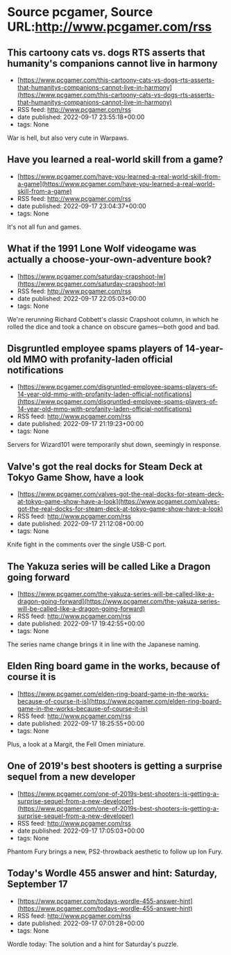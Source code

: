 # Source pcgamer, Source URL:http://www.pcgamer.com/rss

## This cartoony cats vs. dogs RTS asserts that humanity's companions cannot live in harmony
 - [https://www.pcgamer.com/this-cartoony-cats-vs-dogs-rts-asserts-that-humanitys-companions-cannot-live-in-harmony](https://www.pcgamer.com/this-cartoony-cats-vs-dogs-rts-asserts-that-humanitys-companions-cannot-live-in-harmony)
 - RSS feed: http://www.pcgamer.com/rss
 - date published: 2022-09-17 23:55:18+00:00
 - tags: None

War is hell, but also very cute in Warpaws.

## Have you learned a real-world skill from a game?
 - [https://www.pcgamer.com/have-you-learned-a-real-world-skill-from-a-game](https://www.pcgamer.com/have-you-learned-a-real-world-skill-from-a-game)
 - RSS feed: http://www.pcgamer.com/rss
 - date published: 2022-09-17 23:04:37+00:00
 - tags: None

It's not all fun and games.

## What if the 1991 Lone Wolf videogame was actually a choose-your-own-adventure book?
 - [https://www.pcgamer.com/saturday-crapshoot-lw](https://www.pcgamer.com/saturday-crapshoot-lw)
 - RSS feed: http://www.pcgamer.com/rss
 - date published: 2022-09-17 22:05:03+00:00
 - tags: None

We're rerunning Richard Cobbett's classic Crapshoot column, in which he rolled the dice and took a chance on obscure games—both good and bad.

## Disgruntled employee spams players of 14-year-old MMO with profanity-laden official notifications
 - [https://www.pcgamer.com/disgruntled-employee-spams-players-of-14-year-old-mmo-with-profanity-laden-official-notifications](https://www.pcgamer.com/disgruntled-employee-spams-players-of-14-year-old-mmo-with-profanity-laden-official-notifications)
 - RSS feed: http://www.pcgamer.com/rss
 - date published: 2022-09-17 21:19:23+00:00
 - tags: None

Servers for Wizard101 were temporarily shut down, seemingly in response.

## Valve's got the real docks for Steam Deck at Tokyo Game Show, have a look
 - [https://www.pcgamer.com/valves-got-the-real-docks-for-steam-deck-at-tokyo-game-show-have-a-look](https://www.pcgamer.com/valves-got-the-real-docks-for-steam-deck-at-tokyo-game-show-have-a-look)
 - RSS feed: http://www.pcgamer.com/rss
 - date published: 2022-09-17 21:12:08+00:00
 - tags: None

Knife fight in the comments over the single USB-C port.

## The Yakuza series will be called Like a Dragon going forward
 - [https://www.pcgamer.com/the-yakuza-series-will-be-called-like-a-dragon-going-forward](https://www.pcgamer.com/the-yakuza-series-will-be-called-like-a-dragon-going-forward)
 - RSS feed: http://www.pcgamer.com/rss
 - date published: 2022-09-17 19:42:55+00:00
 - tags: None

The series name change brings it in line with the Japanese naming.

## Elden Ring board game in the works, because of course it is
 - [https://www.pcgamer.com/elden-ring-board-game-in-the-works-because-of-course-it-is](https://www.pcgamer.com/elden-ring-board-game-in-the-works-because-of-course-it-is)
 - RSS feed: http://www.pcgamer.com/rss
 - date published: 2022-09-17 18:25:55+00:00
 - tags: None

Plus, a look at a Margit, the Fell Omen miniature.

## One of 2019's best shooters is getting a surprise sequel from a new developer
 - [https://www.pcgamer.com/one-of-2019s-best-shooters-is-getting-a-surprise-sequel-from-a-new-developer](https://www.pcgamer.com/one-of-2019s-best-shooters-is-getting-a-surprise-sequel-from-a-new-developer)
 - RSS feed: http://www.pcgamer.com/rss
 - date published: 2022-09-17 17:05:03+00:00
 - tags: None

Phantom Fury brings a new, PS2-throwback aesthetic to follow up Ion Fury.

## Today's Wordle 455 answer and hint: Saturday, September 17
 - [https://www.pcgamer.com/todays-wordle-455-answer-hint](https://www.pcgamer.com/todays-wordle-455-answer-hint)
 - RSS feed: http://www.pcgamer.com/rss
 - date published: 2022-09-17 07:01:28+00:00
 - tags: None

Wordle today: The solution and a hint for Saturday's puzzle.
